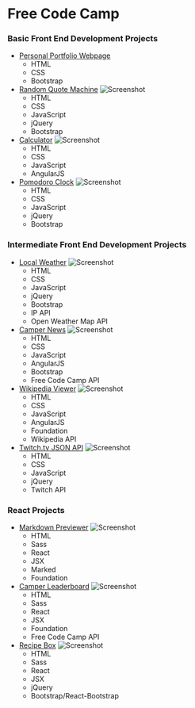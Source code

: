 # Free Code Camp
### Basic Front End Development Projects
* [Personal Portfolio Webpage](http://codepen.io/thomasvaeth/full/WQxQem/)
  - HTML
  - CSS
  - Bootstrap
* [Random Quote Machine](http://codepen.io/thomasvaeth/full/epmrEm/)
![Screenshot](https://github.com/thomasvaeth/freecodecamp/blob/master/screenshots/random-desktop.png "Screenshot")
  - HTML
  - CSS
  - JavaScript
  - jQuery
  - Bootstrap
* [Calculator](http://codepen.io/thomasvaeth/full/VerWLg/)
![Screenshot](https://github.com/thomasvaeth/freecodecamp/blob/master/screenshots/calculator-desktop.png "Screenshot")
  - HTML
  - CSS
  - JavaScript
  - AngularJS
* [Pomodoro Clock](http://codepen.io/thomasvaeth/full/QjwPgz/)
![Screenshot](https://github.com/thomasvaeth/freecodecamp/blob/master/screenshots/pomodoro-desktop.png "Screenshot")
  - HTML
  - CSS
  - JavaScript
  - jQuery
  - Bootstrap

### Intermediate Front End Development Projects
* [Local Weather](http://codepen.io/thomasvaeth/full/avzaBd/)
![Screenshot](https://github.com/thomasvaeth/freecodecamp/blob/master/screenshots/local-desktop.png "Screenshot")
  - HTML
  - CSS
  - JavaScript
  - jQuery
  - Bootstrap
  - IP API
  - Open Weather Map API
* [Camper News](http://codepen.io/thomasvaeth/full/yeXMEJ/)
![Screenshot](https://github.com/thomasvaeth/freecodecamp/blob/master/screenshots/news-desktop.png "Screenshot")
  - HTML
  - CSS
  - JavaScript
  - AngularJS
  - Bootstrap
  - Free Code Camp API
* [Wikipedia Viewer](http://codepen.io/thomasvaeth/full/adKNyx/)
![Screenshot](https://github.com/thomasvaeth/freecodecamp/blob/master/screenshots/wikipedia-desktop.png "Screenshot")
  - HTML
  - CSS
  - JavaScript
  - AngularJS
  - Foundation
  - Wikipedia API
* [Twitch.tv JSON API](http://codepen.io/thomasvaeth/full/EVyabe/)
![Screenshot](https://github.com/thomasvaeth/freecodecamp/blob/master/screenshots/twitch-desktop.png "Screenshot")
  - HTML
  - CSS
  - JavaScript
  - jQuery
  - Twitch API

### React Projects
* [Markdown Previewer](http://codepen.io/thomasvaeth/full/dGJWxK/)
![Screenshot](https://github.com/thomasvaeth/freecodecamp/blob/master/screenshots/markdown-desktop.png "Screenshot")
  - HTML
  - Sass
  - React
  - JSX
  - Marked
  - Foundation
* [Camper Leaderboard](http://codepen.io/thomasvaeth/full/JGMEMm/)
![Screenshot](https://github.com/thomasvaeth/freecodecamp/blob/master/screenshots/leaderboard-desktop.png "Screenshot")
  - HTML
  - Sass
  - React
  - JSX
  - Foundation
  - Free Code Camp API
* [Recipe Box](http://codepen.io/thomasvaeth/full/EPEpvW/)
![Screenshot](https://github.com/thomasvaeth/freecodecamp/blob/master/screenshots/recipe-desktop.png "Screenshot")
  - HTML
  - Sass
  - React
  - JSX
  - jQuery
  - Bootstrap/React-Bootstrap

